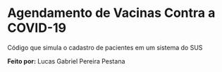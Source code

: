 # Agendamento de Vacinas Contra a COVID-19
 Código que simula o cadastro de pacientes em um sistema do SUS

 __Feito por:__ Lucas Gabriel Pereira Pestana
